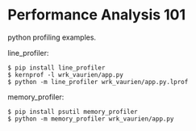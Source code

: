 Performance Analysis 101
========================

python profiling examples.

line_profiler:

    $ pip install line_profiler
    $ kernprof -l wrk_vaurien/app.py
    $ python -m line_profiler wrk_vaurien/app.py.lprof


memory_profiler:
    
    $ pip install psutil memory_profiler
    $ python -m memory_profiler wrk_vaurien/app.py
